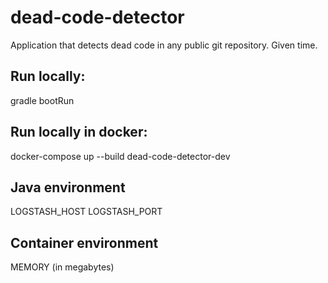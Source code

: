 # dead-code-detector

Application that detects dead code in any public git repository. 
Given time.

## Run locally:

gradle bootRun

## Run locally in docker:

docker-compose up --build dead-code-detector-dev

## Java environment

LOGSTASH_HOST
LOGSTASH_PORT

## Container environment
MEMORY (in megabytes)